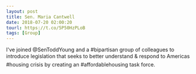 ```yaml
---
layout: post
title: Sen. Maria Cantwell
date: 2018-07-20 02:00:20
tourl: https://t.co/5P50HzPLoB
tags: [Group]
---
```

I've joined @SenToddYoung and a #bipartisan group of colleagues to introduce legislation that seeks to better understand &amp; respond to Americas #housing crisis by creating an #affordablehousing task force.